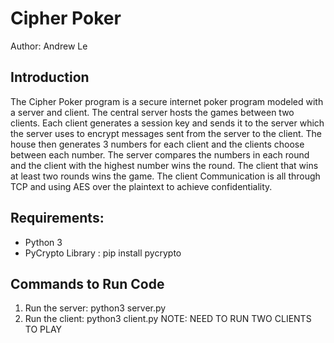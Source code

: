 Cipher Poker 
=======
Author: Andrew Le  

## Introduction
The Cipher Poker program is a secure internet poker program modeled with a server and client. The central server hosts the games between two clients. Each client  generates a session key and sends it to the server which the server uses to encrypt messages sent from the server to the client. The house then generates 3 numbers for each client and the clients choose between each number. The server compares the numbers in each round and the client with the highest number wins the round. The client that wins at least two rounds wins the game. The client Communication is all through TCP and using AES over the plaintext to achieve confidentiality. 

## Requirements:
  * Python 3
  * PyCrypto Library : pip install pycrypto

## Commands to Run Code
  1. Run the server: python3 server.py
  2. Run the client: python3 client.py
  NOTE: NEED TO RUN TWO CLIENTS TO PLAY

